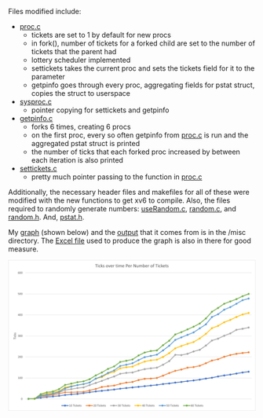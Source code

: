 Files modified include:
- [proc.c](kernel/proc.c)
    - tickets are set to 1 by default for new procs
    - in fork(), number of tickets for a forked child are set to the number of tickets that the parent had
    - lottery scheduler implemented
    - settickets takes the current proc and sets the tickets field for it to the parameter
    - getpinfo goes through every proc, aggregating fields for pstat struct, copies the struct to userspace
- [sysproc.c](kernel/sysproc.c)
    - pointer copying for settickets and getpinfo
- [getpinfo.c](user/getpinfo.c)
    - forks 6 times, creating 6 procs
    - on the first proc, every so often getpinfo from [proc.c](kernel/proc.c) is run and the aggregated pstat struct is printed
    - the number of ticks that each forked proc increased by between each iteration is also printed
- [settickets.c](user/settickets.c)
    - pretty much pointer passing to the function in [proc.c](kernel/proc.c)


Additionally, the necessary header files and makefiles for all of these were modified with the new functions to get xv6 to compile. Also, the files required to randomly generate numbers: [useRandom.c](kernel/useRandom.c), [random.c](kernel/random.c), and [random.h](kernel/random.h). And, [pstat.h](kernel/pstat.h).

My [graph](misc/graph.png) (shown below) and the [output](misc/graphoutput.txt) that it comes from is in the /misc directory. The [Excel file](misc/Graph.xlsx) used to produce the graph is also in there for good measure.

![my graph](misc/graph.png)